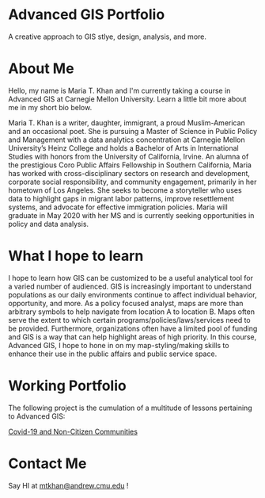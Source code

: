 # Advanced GIS Portfolio
A creative approach to GIS stlye, design, analysis, and more. 

# About Me
Hello, my name is Maria T. Khan and I'm currently taking a course in Advanced GIS at Carnegie Mellon University. Learn a little bit more about me in my short bio below. 

Maria T. Khan is a writer, daughter, immigrant, a proud Muslim-American and an occasional poet. She is pursuing a Master of Science in Public Policy and Management with a data analytics concentration at Carnegie Mellon University’s Heinz College and holds a Bachelor of Arts in International Studies with honors from the University of California, Irvine. An alumna of the prestigious Coro Public Affairs Fellowship in Southern California, Maria has worked with cross-disciplinary sectors on research and development, corporate social responsibility, and community engagement, primarily in her hometown of Los Angeles. She seeks to become a storyteller who uses data to highlight gaps in migrant labor patterns, improve resettlement systems, and advocate for effective immigration policies. Maria will graduate in May 2020 with her MS and is currently seeking opportunities in policy and data analysis.

# What I hope to learn
I hope to learn how GIS can be customized to be a useful analytical tool for a varied number of audienced. GIS is increasingly important to understand populations as our daily environments continue to affect individual behavior, opportunity, and more. As a policy focused analyst, maps are more than arbitrary symbols to help navigate from location A to location B. Maps often serve the extent to which certain programs/policies/laws/services need to be provided. Furthermore, organizations often have a limited pool of funding and GIS is a way that can help highlight areas of high priority. In this course, Advanced GIS, I hope to hone in on my map-styling/making skills to enhance their use in the public affairs and public service space. 

# Working Portfolio 
The following project is the cumulation of a multitude of lessons pertaining to Advanced GIS: 

[Covid-19 and Non-Citizen Communities](https://arcg.is/5Lmve)

# Contact Me
Say HI at mtkhan@andrew.cmu.edu !

